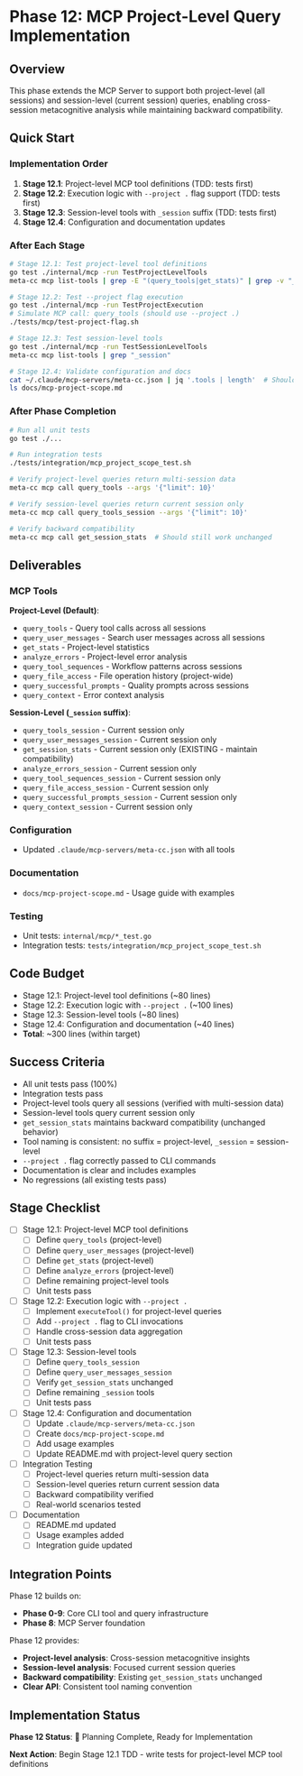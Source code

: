 # Phase 12: MCP Project-Level Query Implementation

## Overview

This phase extends the MCP Server to support both project-level (all sessions) and session-level (current session) queries, enabling cross-session metacognitive analysis while maintaining backward compatibility.

## Quick Start

### Implementation Order

1. **Stage 12.1**: Project-level MCP tool definitions (TDD: tests first)
2. **Stage 12.2**: Execution logic with `--project .` flag support (TDD: tests first)
3. **Stage 12.3**: Session-level tools with `_session` suffix (TDD: tests first)
4. **Stage 12.4**: Configuration and documentation updates

### After Each Stage

```bash
# Stage 12.1: Test project-level tool definitions
go test ./internal/mcp -run TestProjectLevelTools
meta-cc mcp list-tools | grep -E "(query_tools|get_stats)" | grep -v "_session"

# Stage 12.2: Test --project flag execution
go test ./internal/mcp -run TestProjectExecution
# Simulate MCP call: query_tools (should use --project .)
./tests/mcp/test-project-flag.sh

# Stage 12.3: Test session-level tools
go test ./internal/mcp -run TestSessionLevelTools
meta-cc mcp list-tools | grep "_session"

# Stage 12.4: Validate configuration and docs
cat ~/.claude/mcp-servers/meta-cc.json | jq '.tools | length'  # Should show all tools
ls docs/mcp-project-scope.md
```

### After Phase Completion

```bash
# Run all unit tests
go test ./...

# Run integration tests
./tests/integration/mcp_project_scope_test.sh

# Verify project-level queries return multi-session data
meta-cc mcp call query_tools --args '{"limit": 10}'

# Verify session-level queries return current session only
meta-cc mcp call query_tools_session --args '{"limit": 10}'

# Verify backward compatibility
meta-cc mcp call get_session_stats  # Should still work unchanged
```

## Deliverables

### MCP Tools

**Project-Level (Default)**:
- `query_tools` - Query tool calls across all sessions
- `query_user_messages` - Search user messages across all sessions
- `get_stats` - Project-level statistics
- `analyze_errors` - Project-level error analysis
- `query_tool_sequences` - Workflow patterns across sessions
- `query_file_access` - File operation history (project-wide)
- `query_successful_prompts` - Quality prompts across sessions
- `query_context` - Error context analysis

**Session-Level (`_session` suffix)**:
- `query_tools_session` - Current session only
- `query_user_messages_session` - Current session only
- `get_session_stats` - Current session only (EXISTING - maintain compatibility)
- `analyze_errors_session` - Current session only
- `query_tool_sequences_session` - Current session only
- `query_file_access_session` - Current session only
- `query_successful_prompts_session` - Current session only
- `query_context_session` - Current session only

### Configuration

- Updated `.claude/mcp-servers/meta-cc.json` with all tools

### Documentation

- `docs/mcp-project-scope.md` - Usage guide with examples

### Testing

- Unit tests: `internal/mcp/*_test.go`
- Integration tests: `tests/integration/mcp_project_scope_test.sh`

## Code Budget

- Stage 12.1: Project-level tool definitions (~80 lines)
- Stage 12.2: Execution logic with `--project .` (~100 lines)
- Stage 12.3: Session-level tools (~80 lines)
- Stage 12.4: Configuration and documentation (~40 lines)
- **Total**: ~300 lines (within target)

## Success Criteria

- All unit tests pass (100%)
- Integration tests pass
- Project-level tools query all sessions (verified with multi-session data)
- Session-level tools query current session only
- `get_session_stats` maintains backward compatibility (unchanged behavior)
- Tool naming is consistent: no suffix = project-level, `_session` = session-level
- `--project .` flag correctly passed to CLI commands
- Documentation is clear and includes examples
- No regressions (all existing tests pass)

## Stage Checklist

- [ ] Stage 12.1: Project-level MCP tool definitions
  - [ ] Define `query_tools` (project-level)
  - [ ] Define `query_user_messages` (project-level)
  - [ ] Define `get_stats` (project-level)
  - [ ] Define `analyze_errors` (project-level)
  - [ ] Define remaining project-level tools
  - [ ] Unit tests pass

- [ ] Stage 12.2: Execution logic with `--project .`
  - [ ] Implement `executeTool()` for project-level queries
  - [ ] Add `--project .` flag to CLI invocations
  - [ ] Handle cross-session data aggregation
  - [ ] Unit tests pass

- [ ] Stage 12.3: Session-level tools
  - [ ] Define `query_tools_session`
  - [ ] Define `query_user_messages_session`
  - [ ] Verify `get_session_stats` unchanged
  - [ ] Define remaining `_session` tools
  - [ ] Unit tests pass

- [ ] Stage 12.4: Configuration and documentation
  - [ ] Update `.claude/mcp-servers/meta-cc.json`
  - [ ] Create `docs/mcp-project-scope.md`
  - [ ] Add usage examples
  - [ ] Update README.md with project-level query section

- [ ] Integration Testing
  - [ ] Project-level queries return multi-session data
  - [ ] Session-level queries return current session data
  - [ ] Backward compatibility verified
  - [ ] Real-world scenarios tested

- [ ] Documentation
  - [ ] README.md updated
  - [ ] Usage examples added
  - [ ] Integration guide updated

## Integration Points

Phase 12 builds on:
- **Phase 0-9**: Core CLI tool and query infrastructure
- **Phase 8**: MCP Server foundation

Phase 12 provides:
- **Project-level analysis**: Cross-session metacognitive insights
- **Session-level analysis**: Focused current session queries
- **Backward compatibility**: Existing `get_session_stats` unchanged
- **Clear API**: Consistent tool naming convention

## Implementation Status

**Phase 12 Status**: 📝 Planning Complete, Ready for Implementation

**Next Action**: Begin Stage 12.1 TDD - write tests for project-level MCP tool definitions
